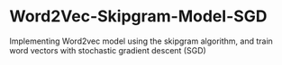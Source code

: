 # Word2Vec-Skipgram-Model-SGD
Implementing Word2vec model using the skipgram algorithm, and train word vectors with stochastic gradient descent (SGD)
